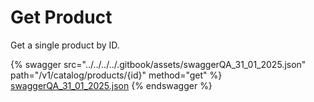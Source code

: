 # Get Product

Get a single product by ID.

{% swagger src="../../../../.gitbook/assets/swaggerQA_31_01_2025.json" path="/v1/catalog/products/{id}" method="get" %}
[swaggerQA_31_01_2025.json](../../../../.gitbook/assets/swaggerQA_31_01_2025.json)
{% endswagger %}
